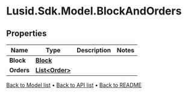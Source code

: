 # Lusid.Sdk.Model.BlockAndOrders

## Properties

Name | Type | Description | Notes
------------ | ------------- | ------------- | -------------
**Block** | [**Block**](Block.md) |  | 
**Orders** | [**List&lt;Order&gt;**](Order.md) |  | 

[Back to Model list](../README.md#documentation-for-models) &#8226; [Back to API list](../README.md#documentation-for-api-endpoints) &#8226; [Back to README](../README.md)

